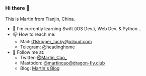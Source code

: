 ### Hi there 👋

This is Martin from Tianjin, China.

- 🌱 I'm currently learning Swift (iOS Dev.), Web Dev. & Python...
- 📪 How to reach me: 
	- Mail: 01skipper_lucky@icloud.com
	- Telegram: @headinghome
- 👀 Follow me at:
	- Twitter: [@Martin_Cao_](https://twitter.com/Martin_Cao_)
	- Mastodon: [@martincao@dragon-fly.club](mast.dragon-fly.club/web/accounts/4)
	- Blog: [Martin's Blog](weblogcomm.ltd)
